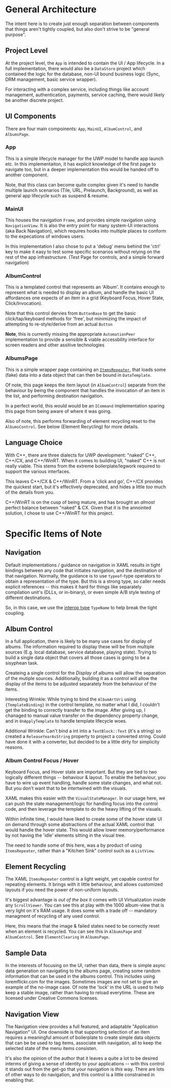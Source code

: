 # General Architecture
The intent here is to create just enough separation between components that
things aren't tightly coupled, but also don't strive to be "general purpose".

## Project Level
At the project level, the `App` is intended to contain the UI / App lifecycle.
In a full implementation, there would also be a `DataStore` project which
contained the logic for the database, non-UI bound business logic (Sync, DRM
management, basic service wrapper).

For interacting with a complex service, including things like account management,
authentication, payments, service caching, there would likely be another discrete
project.

## UI Components
There are four main compoinents: `App`, `MainUI`, `AlbumControl`, and `AlbumsPage`.

### App
This is a simple lifecycle manager for the UWP model to handle app launch etc.
In this implementaiton, it has explicit knowledge of the first page to navigate
too, but in a deeper implementation this would be handed off to another component.

Note, that this class can become quite complex given it's need to handle multiple
launch scenarios (Tile, URL, Prelaunch, Background), as well as general app lifecycle
such as suspend & resume.

### MainUI
This houses the navigation `Frame`, and provides simple navigation using `NavigationView`.
It is also the entry point for many system-UI interactions (aka Back Navigation),
which requires hooks into multiple places to conform to the expecations of windows users.

In this implementation I also chose to put a 'debug' menu behind the 'ctrl' key
to make it easy to test some specific scenarios without relying on the rest of the app
infrastructure. (Test Page for controls, and a simple forward navigation)

### AlbumControl
This is a templated control that represents an 'Album'. It contains enough to represent
what is needed to display an album, and handle the basic UI affordances one expects
of an item in a grid (Keyboard Focus, Hover State, Click/Invocation).

Note that this control dervies from `ButtonBase` to get the basic click/tap/keyboard
methods for 'free', but minimizing the impact of attempting to re-style/derive from
an actual `Button`

**Note**, this is currently missing the appropriate `AutomationPeer` implementation
to provide a sensible & viable accessbility interface for screen readers and other
assitive technologies

### AlbumsPage
This is a simple wrapper page containing an [`ItemsRepeater`](https://docs.microsoft.com/en-us/uwp/api/microsoft.ui.xaml.controls.itemsrepeater?view=winui-2.4), that loads some (fake) data into a data object that
can then be bound in `DataTemplate`.

Of note, this page keeps the item layout (in `AlbumControl`) separate from the
behaviour by being the component that handles the invocation of an item in the
list, and performing destination navigation.

In a perfect world, this would would be an `ICommand` implementation sparing this
page from being aware of where it was going.

Also of note, this performs forwarding of element recycling reset to the `AlbumsControl`.
See below (Element Recycling) for more details.

## Language Choice
With C++, there are three dialects for UWP development: "naked" C++, C++/CX,
and C++/WinRT. When it comes to building UI, "naked" C++ is not really viable.
This stems from the extreme boilerplate/legwork required to support the
various interfaces.

This leaves C++/CX & C++/WinRT. From a 'click and go', C++/CX provides the
quickest start, but it's effectively deprecated, and hides a little *too* much
of the details from you.

C++/WinRT is on the cusp of being mature, and has brought an *almost* perfect
balance between "naked" & CX. Given that it is the annointed solution, I chose
to use C++/WinRT for this project.

# Specific Items of Note
## Navigation
Default implementations / guidance on navigation in XAML results in tight
bindings between any code that initiates navigation, and the destination of that
navigation. Normally, the guidance is to use `typeof`-type operators to obtain a
representation of the type. But this is a strong type, so caller needs explicit
references -- this makes it hard for things like separately compilation unit's
(DLLs, or in-binary), or even simple A/B style testing of different
destinations.

So, in this case, we use the [interop
type](https://docs.microsoft.com/en-us/uwp/api/Windows.UI.Xaml.Interop.TypeName?view=winrt-19041)
`TypeName` to help break the tight coupling.

## Album Control
In a full application, there is likely to be many use cases for display of
albums. The information required to display these will be from multiple sources
(E.g. local database, service database, playing state). Trying to build a single
data object that covers all those cases is going to be a sisyphean task.

Createing a single control for the *Display* of albums will allow the separation
of the mutiple sources. Additionally, building it as a control will allow the
display of the items to be adjusted separately from the behaviour of the items.

Interesting Wrinkle: While trying to bind the `AlbumArtUri` using
`{TemplateBinding}` in the control template, no matter what I did, I couldn't
get the binding to correctly transfer to the image. After giving up, I chanaged
to manual value transfer on the dependency property change, and in
`OnApplyTemplate` to handle template lifecycle woes.

Additional Wrinkle: Can't bind a int into a `TextBlock::Text` (it's a string) so
created a `ReleaseYearAsString` property to project a converted string. Could
have done it with a converter, but decided to be a little dirty for simplicity
reasons.

### Album Control Focus / Hover
Keyboard Focus, and Hover state are important. But they are tied to two
logically different things -- behaviour & layout. To enable the behaviour, you
have to wire up event handling, handle some state changes, and what not. But you
don't want that to be intertwined with the visuals.

XAML makes this easier with the `VisualStateManager`. In our usage here, we can
push the state management/logic for handling focus into the control code, and
then leverage the template to do the heavy lifting of the visuals.

Within infinite time, I would have liked to create some of the hover state UI on
demand through some abstractions of the actual XAML control that would handle
the hover state. This would allow lower memory/performance by not having the
'idle' elements sitting in the visual tree.

The need to handle some of this here, was a by product of using `ItemsRepeater`,
rather than a "Kitchen Sink" control such as a `ListView`.

## Element Recycling
The XAML `ItemsRepeater` control is a light weight, yet capable control for
repeating elements. It brings with it little behaviour, and allows customized
layouts if you need the power of non-uniform layouts.

It's biggest advantage is *out of the box* it comes with UI Virtualization
inside any `ScrollViewer`. You can see this at play with the 1000 album-view
that is very light on it's RAM usage. It does some with a trade off -- mandatory
managment of recycling of any used control.

Here, this means that the image & failed states need to be correctly reset when
an element is recycled. You can see this in `AlbumsPage` and `AlbumControl`. See
`ElementClearing` in `AlbumsPage`.

## Sample Data
In the interests of focusing on the UI, rather than data, there is simple async
data generation on navigating to the albums page, creating some random
information that can be used in the albums control. This includes using
loremflickr.com for the images. Sometimes images are not set to give an example
of the no-image case. Of note the 'lock' in the URL is used to help keep a
stable image, rather than having to reload everytime. These are licensed under
Creative Commons licenses.

## Navigation View
The Navigation view provides a full featured, and adaptable "Application
Navigation" UI. One downside is that supporting selection of an item requires a
meaningful amount of boilerplate to create simple data objects that can be be
used to tag items, associate with navigation, all to keep the selected state of
the menu items consisten.

It's also the opinion of the author that it leaves a quite a lot to be desired
interms of giving a sense of identity to your applications -- with this control
it stands out from the get-go that your navigation is *this* way. There are lots
of other ways to do navigation, and this control is a little constrained in
enabling that.